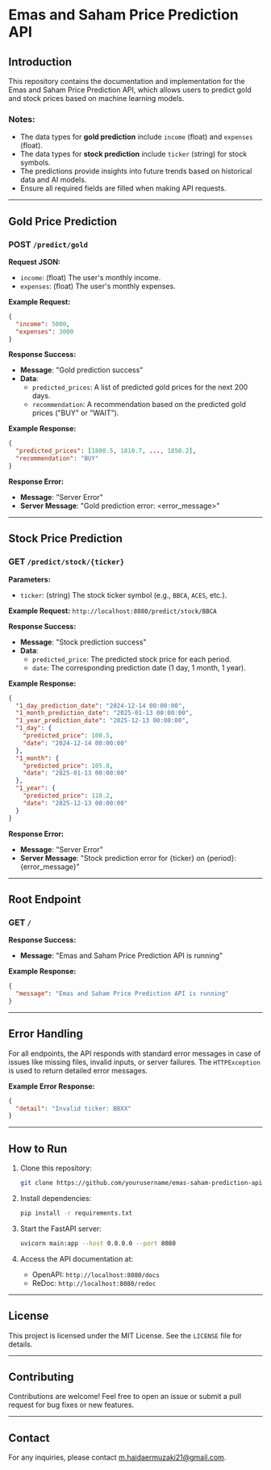 # Emas and Saham Price Prediction API

## Introduction

This repository contains the documentation and implementation for the Emas and Saham Price Prediction API, which allows users to predict gold and stock prices based on machine learning models.

### Notes:
- The data types for **gold prediction** include `income` (float) and `expenses` (float).
- The data types for **stock prediction** include `ticker` (string) for stock symbols.
- The predictions provide insights into future trends based on historical data and AI models.
- Ensure all required fields are filled when making API requests.

---

## Gold Price Prediction

### **POST** `/predict/gold`

**Request JSON:**
- `income`: (float) The user's monthly income.
- `expenses`: (float) The user's monthly expenses.

**Example Request:**
```json
{
  "income": 5000,
  "expenses": 3000
}
```

**Response Success:**
- **Message**: "Gold prediction success"
- **Data**:
  - `predicted_prices`: A list of predicted gold prices for the next 200 days.
  - `recommendation`: A recommendation based on the predicted gold prices ("BUY" or "WAIT").

**Example Response:**
```json
{
  "predicted_prices": [1800.5, 1810.7, ..., 1850.2],
  "recommendation": "BUY"
}
```

**Response Error:**
- **Message**: "Server Error"
- **Server Message**: "Gold prediction error: <error_message>"

---

## Stock Price Prediction

### **GET** `/predict/stock/{ticker}`

**Parameters:**
- `ticker`: (string) The stock ticker symbol (e.g., `BBCA`, `ACES`, etc.).

**Example Request:**
`http://localhost:8080/predict/stock/BBCA`

**Response Success:**
- **Message**: "Stock prediction success"
- **Data**:
  - `predicted_price`: The predicted stock price for each period.
  - `date`: The corresponding prediction date (1 day, 1 month, 1 year).

**Example Response:**
```json
{
  "1_day_prediction_date": "2024-12-14 00:00:00",
  "1_month_prediction_date": "2025-01-13 00:00:00",
  "1_year_prediction_date": "2025-12-13 00:00:00",
  "1_day": {
    "predicted_price": 100.5,
    "date": "2024-12-14 00:00:00"
  },
  "1_month": {
    "predicted_price": 105.8,
    "date": "2025-01-13 00:00:00"
  },
  "1_year": {
    "predicted_price": 110.2,
    "date": "2025-12-13 00:00:00"
  }
}
```

**Response Error:**
- **Message**: "Server Error"
- **Server Message**: "Stock prediction error for {ticker} on {period}: {error_message}"

---

## Root Endpoint

### **GET** `/`

**Response Success:**
- **Message**: "Emas and Saham Price Prediction API is running"

**Example Response:**
```json
{
  "message": "Emas and Saham Price Prediction API is running"
}
```

---

## Error Handling

For all endpoints, the API responds with standard error messages in case of issues like missing files, invalid inputs, or server failures. The `HTTPException` is used to return detailed error messages.

**Example Error Response:**
```json
{
  "detail": "Invalid ticker: BBXX"
}
```

---

## How to Run

1. Clone this repository:
   ```bash
   git clone https://github.com/yourusername/emas-saham-prediction-api.git
   ```

2. Install dependencies:
   ```bash
   pip install -r requirements.txt
   ```

3. Start the FastAPI server:
   ```bash
   uvicorn main:app --host 0.0.0.0 --port 8080
   ```

4. Access the API documentation at:
   - OpenAPI: `http://localhost:8080/docs`
   - ReDoc: `http://localhost:8080/redoc`

---

## License

This project is licensed under the MIT License. See the `LICENSE` file for details.

---

## Contributing

Contributions are welcome! Feel free to open an issue or submit a pull request for bug fixes or new features.

---

## Contact

For any inquiries, please contact [m.haidaermuzaki21@gmail.com](m.haidaermuzaki21@gmail.com).
